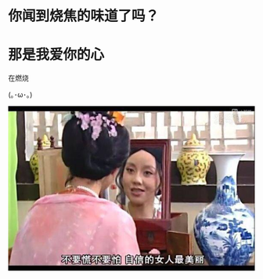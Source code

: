 <html lang="en">
<head>
    <meta charset="UTF-8">
</head>
<body>
<h1>你闻到烧焦的味道了吗？</h1>
<h1>那是我爱你的心</h1>
<p>在燃烧</p>
<p>(｡･ω･｡)</p>
<img src="2.jpg">
</body>
</html>
